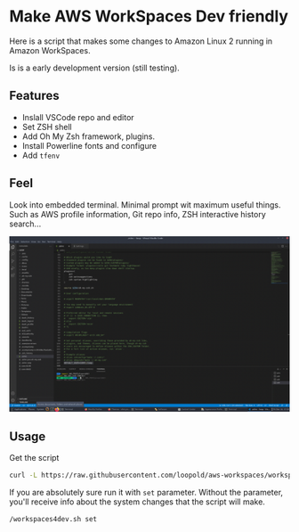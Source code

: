 # Make AWS WorkSpaces Dev friendly

Here is a script that makes some changes to Amazon Linux 2 running in Amazon 
WorkSpaces. 

Is is a early development version (still testing).


## Features
- Inslall VSCode repo and editor
- Set ZSH shell
- Add Oh My Zsh framework, plugins.
- Install Powerline fonts and configure
- Add `tfenv`


## Feel
Look into embedded terminal. Minimal prompt wit maximum useful things. Such as 
AWS profile information, Git repo info, ZSH interactive history search...

![screen]


## Usage

Get the script
```sh
curl -L https://raw.githubusercontent.com/loopold/aws-workspaces/workspaces4dev.sh
```
If you are absolutely sure run it with `set` parameter. Without the parameter,
you'll receive info about the system changes that the script will make.
```sh
/workspaces4dev.sh set
```

[screen]: ./workspaces-screen.png
